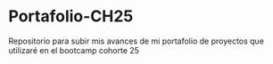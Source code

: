 # Portafolio-CH25
Repositorio para subir mis avances de mi portafolio de proyectos que utilizaré en el bootcamp cohorte 25

